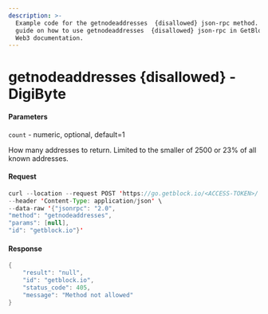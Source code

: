 ```yaml
---
description: >-
  Example code for the getnodeaddresses  {disallowed} json-rpc method. Сomplete
  guide on how to use getnodeaddresses  {disallowed} json-rpc in GetBlock.io
  Web3 documentation.
---
```


# getnodeaddresses {disallowed} - DigiByte

#### Parameters

`count` - numeric, optional, default=1

How many addresses to return. Limited to the smaller of 2500 or 23% of all known addresses.

#### Request

```java
curl --location --request POST 'https://go.getblock.io/<ACCESS-TOKEN>/' \
--header 'Content-Type: application/json' \ 
--data-raw '{"jsonrpc": "2.0",
"method": "getnodeaddresses",
"params": [null],
"id": "getblock.io"}'
```

#### Response

```java
{
    "result": "null",
    "id": "getblock.io",
    "status_code": 405,
    "message": "Method not allowed"
}
```
